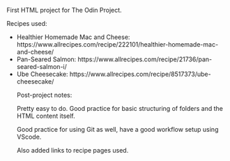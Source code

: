 First HTML project for The Odin Project.

Recipes used:
<ul>
    <li>Healthier Homemade Mac and Cheese: https://www.allrecipes.com/recipe/222101/healthier-homemade-mac-and-cheese/</li>
    <li>Pan-Seared Salmon: https://www.allrecipes.com/recipe/21736/pan-seared-salmon-i/</li>
    <li>Ube Cheesecake: https://www.allrecipes.com/recipe/8517373/ube-cheesecake/</li>

Post-project notes: 
<p>Pretty easy to do. Good practice for basic structuring of folders and the HTML content itself.</p>
<p>Good practice for using Git as well, have a good workflow setup using VScode.</p>
<p>Also added links to recipe pages used.</p>